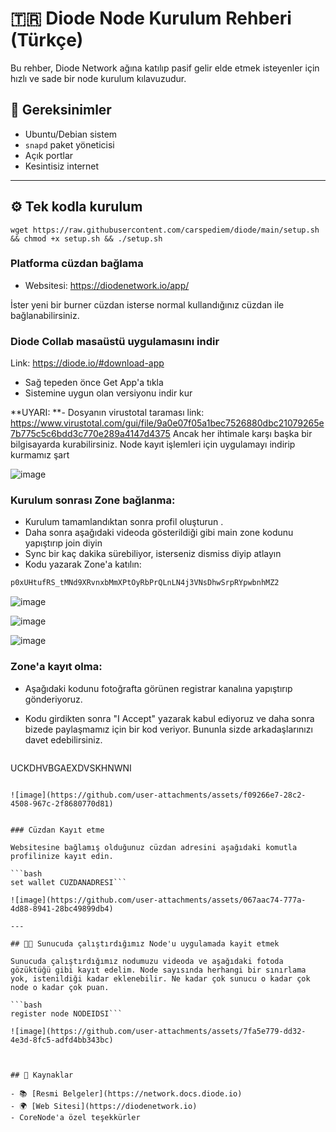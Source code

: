 # 🇹🇷 Diode Node Kurulum Rehberi (Türkçe)

Bu rehber, Diode Network ağına katılıp pasif gelir elde etmek isteyenler için hızlı ve sade bir node kurulum kılavuzudur.

## 🧱 Gereksinimler

- Ubuntu/Debian sistem  
- `snapd` paket yöneticisi  
- Açık portlar
- Kesintisiz internet

---

## ⚙️ Tek kodla kurulum
```
wget https://raw.githubusercontent.com/carspediem/diode/main/setup.sh && chmod +x setup.sh && ./setup.sh
```

### Platforma cüzdan bağlama
* Websitesi: https://diodenetwork.io/app/ 

İster yeni bir burner cüzdan isterse normal kullandığınız cüzdan ile bağlanabilirsiniz. 

### Diode Collab masaüstü uygulamasını indir

Link: https://diode.io/#download-app

- Sağ tepeden önce Get App'a tıkla
- Sistemine uygun olan versiyonu indir kur 

**UYARI:
**- Dosyanın virustotal taraması link: https://www.virustotal.com/gui/file/9a0e07f05a1bec7526880dbc21079265e7b775c5c6bdd3c770e289a4147d4375 Ancak her ihtimale karşı başka bir bilgisayarda kurabilirsiniz. Node kayıt işlemleri için uygulamayı indirip kurmamız şart


![image](https://github.com/user-attachments/assets/90fe3ed1-ddd2-4708-933e-28e64efc7bef)



### Kurulum sonrası Zone bağlanma:
- Kurulum tamamlandıktan sonra profil oluşturun .
- Daha sonra aşağıdaki videoda gösterildiği gibi main zone kodunu yapıştırıp join diyin
- Sync bir kaç dakika sürebiliyor, isterseniz dismiss diyip atlayın
- Kodu yazarak Zone'a katılın:

```bash
p0xUHtufRS_tMNd9XRvnxbMmXPtOyRbPrQLnLN4j3VNsDhwSrpRYpwbnhMZ2
```

![image](https://github.com/user-attachments/assets/6da979ce-3952-44c6-a934-ae3bb21aab9e)

![image](https://github.com/user-attachments/assets/dee940bb-002b-40e0-a991-65ad6a698d29)

![image](https://github.com/user-attachments/assets/a9978890-9e21-4fe0-9aed-6237e668d8a9)



### Zone'a kayıt olma:

- Aşağıdaki kodunu fotoğrafta görünen registrar kanalına yapıştırıp gönderiyoruz.
- Kodu girdikten sonra "I Accept" yazarak kabul ediyoruz ve daha sonra bizede paylaşmamız için bir kod veriyor. Bununla sizde arkadaşlarınızı davet edebilirsiniz.

  ```bash
UCKDHVBGAEXDVSKHNWNI
```

![image](https://github.com/user-attachments/assets/f09266e7-28c2-4508-967c-2f8680770d81)


### Cüzdan Kayıt etme

Websitesine bağlamış olduğunuz cüzdan adresini aşağıdaki komutla profilinize kayıt edin.

```bash
set wallet CUZDANADRESI```

![image](https://github.com/user-attachments/assets/067aac74-777a-4d88-8941-28bc49899db4)

---

## 🧑‍💻 Sunucuda çalıştırdığımız Node'u uygulamada kayit etmek

Sunucuda çalıştırdığımız nodumuzu videoda ve aşağıdaki fotoda gözüktüğü gibi kayıt edelim. Node sayısında herhangi bir sınırlama yok, istenildiği kadar eklenebilir. Ne kadar çok sunucu o kadar çok node o kadar çok puan.

```bash
register node NODEIDSI```

![image](https://github.com/user-attachments/assets/7fa5e779-dd32-4e3d-8fc5-adfd4bb343bc)



## 🔗 Kaynaklar

- 📚 [Resmi Belgeler](https://network.docs.diode.io)  
- 🌍 [Web Sitesi](https://diodenetwork.io)
- CoreNode'a özel teşekkürler
